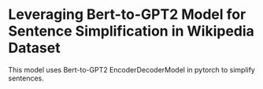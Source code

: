 # Leveraging Bert-to-GPT2 Model for Sentence Simplification in Wikipedia Dataset

This model uses Bert-to-GPT2 EncoderDecoderModel in pytorch to simplify sentences.
